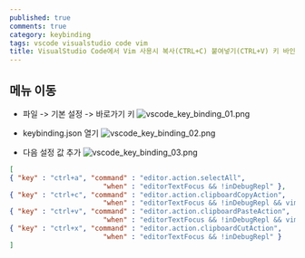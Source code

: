 ```yaml
---
published: true
comments: true
category: keybinding
tags: vscode visualstudio code vim
title: VisualStudio Code에서 Vim 사용시 복사(CTRL+C) 붙여넣기(CTRL+V) 키 바인딩 추가하기
---
```

## 메뉴 이동
 * 파일 -> 기본 설정 -> 바로가기 키
![vscode_key_binding_01.png]({{site.baseurl}}/assets/vscode_key_binding_01.png)

 * keybinding.json 열기
 ![vscode_key_binding_02.png]({{site.baseurl}}/assets/vscode_key_binding_02.png)
 
 * 다음 설정 값 추가
 ![vscode_key_binding_03.png]({{site.baseurl}}/assets/vscode_key_binding_03.png)


```json
[
{ "key" : "ctrl+a", "command" : "editor.action.selectAll",
                       "when" : "editorTextFocus && !inDebugRepl" },
{ "key" : "ctrl+c", "command" : "editor.action.clipboardCopyAction",
                       "when" : "editorTextFocus && !inDebugRepl && vim.mode != 'Insert'" },
{ "key" : "ctrl+v", "command" : "editor.action.clipboardPasteAction",
                       "when" : "editorTextFocus && !inDebugRepl && vim.mode == 'Insert'" },
{ "key" : "ctrl+x", "command" : "editor.action.clipboardCutAction",
                       "when" : "editorTextFocus && !inDebugRepl" }
]
```
